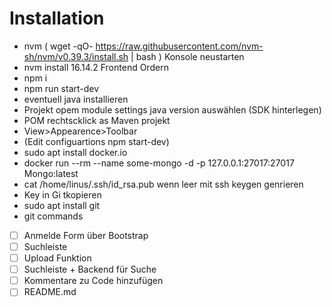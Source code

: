# Installation
- nvm ( wget -qO- https://raw.githubusercontent.com/nvm-sh/nvm/v0.39.3/install.sh | bash )
Konsole neustarten
- nvm install 16.14.2
Frontend Ordern
- npm i
- npm run start-dev
- eventuell java installieren
- Projekt opem module settings java version auswählen (SDK hinterlegen)
- POM rechtscklick as Maven projekt
- View>Appearence>Toolbar
- (Edit configuartions npm start-dev)
- sudo apt install docker.io
- docker run --rm --name some-mongo -d -p 127.0.0.1:27017:27017 Mongo:latest
- cat /home/linus/.ssh/id_rsa.pub wenn leer mit ssh keygen genrieren  
- Key in Gi tkopieren
- sudo apt install git
- git commands

- [ ] Anmelde Form über Bootstrap
- [ ] Suchleiste
- [ ] Upload Funktion
- [ ] Suchleiste + Backend für Suche
- [ ] Kommentare zu Code hinzufügen
- [ ] README.md
